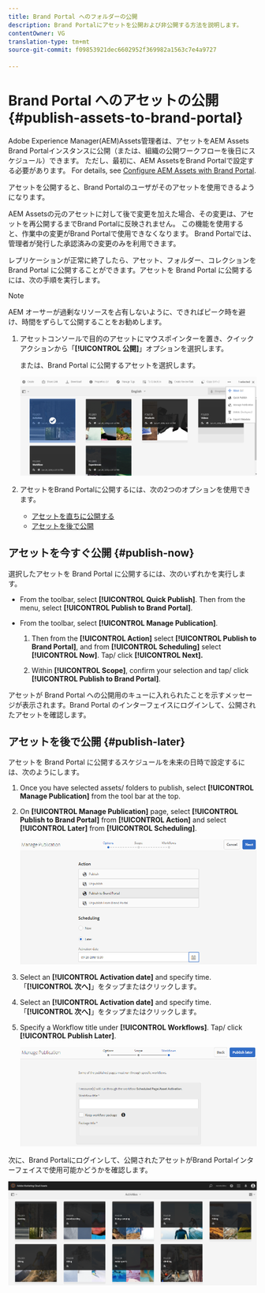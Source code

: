 ```yaml
---
title: Brand Portal へのフォルダーの公開
description: Brand Portalにアセットを公開および非公開する方法を説明します。
contentOwner: VG
translation-type: tm+mt
source-git-commit: f09853921dec6602952f369982a1563c7e4a9727

---
```



# Brand Portal へのアセットの公開 {#publish-assets-to-brand-portal}

Adobe Experience Manager(AEM)Assets管理者は、アセットをAEM Assets Brand Portalインスタンスに公開（または、組織の公開ワークフローを後日にスケジュール）できます。 ただし、最初に、AEM AssetsをBrand Portalで設定する必要があります。 For details, see [Configure AEM Assets with Brand Portal](configure-aem-assets-with-brand-portal.md).

アセットを公開すると、Brand Portalのユーザがそのアセットを使用できるようになります。

AEM Assetsの元のアセットに対して後で変更を加えた場合、その変更は、アセットを再公開するまでBrand Portalに反映されません。 この機能を使用すると、作業中の変更がBrand Portalで使用できなくなります。 Brand Portalでは、管理者が発行した承認済みの変更のみを利用できます。

レプリケーションが正常に終了したら、アセット、フォルダー、コレクションを Brand Portal に公開することができます。アセットを Brand Portal に公開するには、次の手順を実行します。

>[!NOTE]
>
>AEM オーサーが過剰なリソースを占有しないように、できればピーク時を避け、時間をずらして公開することをお勧めします。

1. アセットコンソールで目的のアセットにマウスポインターを置き、クイックアクションから「**[!UICONTROL 公開]**」オプションを選択します。

   または、Brand Portal に公開するアセットを選択します。

   ![publish2bp-2](assets/publish2bp-2.png)

2. アセットをBrand Portalに公開するには、次の2つのオプションを使用できます。
   * [アセットを直ちに公開する](#publish-now)
   * [アセットを後で公開](#publish-later)

## アセットを今すぐ公開 {#publish-now}

選択したアセットを Brand Portal に公開するには、次のいずれかを実行します。

* From the toolbar, select **[!UICONTROL Quick Publish]**. Then from the menu, select **[!UICONTROL Publish to Brand Portal]**.

* From the toolbar, select **[!UICONTROL Manage Publication]**.

   1. Then from the **[!UICONTROL Action]** select **[!UICONTROL Publish to Brand Portal]**, and from **[!UICONTROL Scheduling]** select **[!UICONTROL Now]**. Tap/ click **[!UICONTROL Next].**

   2. Within **[!UICONTROL Scope]**, confirm your selection and tap/ click **[!UICONTROL Publish to Brand Portal]**.

アセットが Brand Portal への公開用のキューに入れられたことを示すメッセージが表示されます。Brand Portal のインターフェイスにログインして、公開されたアセットを確認します。

## アセットを後で公開 {#publish-later}

アセットを Brand Portal に公開するスケジュールを未来の日時で設定するには、次のようにします。

1. Once you have selected assets/ folders to publish, select **[!UICONTROL Manage Publication]** from the tool bar at the top.
2. On **[!UICONTROL Manage Publication]** page, select **[!UICONTROL Publish to Brand Portal]** from **[!UICONTROL Action]** and select **[!UICONTROL Later]** from **[!UICONTROL Scheduling]**.

   ![publishlaterbp-1](assets/publishlaterbp-1.png)

3. Select an **[!UICONTROL Activation date]** and specify time. 「**[!UICONTROL 次へ]**」をタップまたはクリックします。
4. Select an **[!UICONTROL Activation date]** and specify time. 「**[!UICONTROL 次へ]**」をタップまたはクリックします。
5. Specify a Workflow title under **[!UICONTROL Workflows]**. Tap/ click **[!UICONTROL Publish Later]**.

   ![publishworkflow](assets/publishworkflow.png)

次に、Brand Portalにログインして、公開されたアセットがBrand Portalインターフェイスで使用可能かどうかを確認します。

![bp_631_landing_page](assets/bp_landing_page.png)
